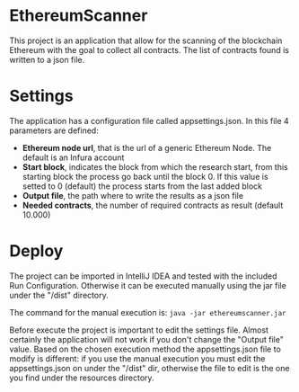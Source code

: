 # EthereumScanner

This project is an application that allow for the scanning of the blockchain Ethereum with the goal to collect all contracts.
The list of contracts found is written to a json file.

# Settings

The application has a configuration file called appsettings.json. In this file 4 parameters are defined:
  * <b>Ethereum node url</b>, that is the url of a generic Ethereum Node. The default is an Infura account
  * <b>Start block</b>, indicates the block from which the research start, from this starting block the process go back until the block 0. If this value is setted to 0 (default) the process starts from the last added block
  * <b>Output file</b>, the path where to write the results as a json file
  * <b>Needed contracts</b>, the number of required contracts as result (default 10.000)

# Deploy

The project can be imported in IntelliJ IDEA and tested with the included Run Configuration. 
Otherwise it can be executed manually using the jar file under the "/dist" directory.

The command for the manual execution is:
```java -jar ethereumscanner.jar```

Before execute the project is important to edit the settings file. Almost certainly the application will not work if you don't change the "Output file" value.
Based on the chosen execution method the appsettings.json file to modify is different: if you use the manual execution you must edit the appsettings.json on under the "/dist" dir, otherwise the file to edit is the one you find under the resources directory.
